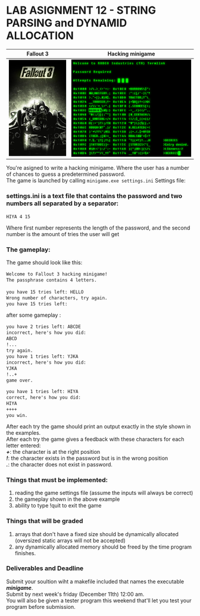 # LAB ASIGNMENT 12 - STRING PARSING and DYNAMID ALLOCATION
Fallout 3             |  Hacking minigame
:-------------------------:|:-------------------------:
![Fallout 3 cover art](../images/Fallout_3_cover_art.png)|  ![Hacking minigame](../images/fallout_hacking_minigame.png)

You're asigned to write a hacking minigame. Where the user has a number of chances to guess a predetermined password.  
The game is launched by calling  ``minigame.exe settings.ini``
Settings file:

### settings.ini is a text file that contains the password and two numbers all separated by a separator:
```
HIYA 4 15
```
Where first number represents the length of the password, and the second number is the amount of tries the user will get

### The gameplay:
The game should look like this:
```
Welcome to Fallout 3 hacking minigame!
The passphrase contains 4 letters.

you have 15 tries left: HELLO
Wrong number of characters, try again.
you have 15 tries left:
```
after some gameplay :
```
you have 2 tries left: ABCDE
incorrect, here's how you did:
ABCD
!...
try again.
you have 1 tries left: YJKA
incorrect, here's how you did:
YJKA
!..+
game over.
```
```
you have 1 tries left: HIYA
correct, here's how you did:
HIYA
++++
you win.
```

After each try the game should print an output exactly in the style shown in the examples.  
After each try the game gives a feedback with these characters for each letter entered:  
***+***: the character is at the right position  
***!***: the character exists in the password but is in the wrong position  
***.***: the character does not exist in password.

### Things that must be implemented:
1. reading the game settings file (assume the inputs will always be correct)
2. the gameplay shown in the above example
3. ability to type !quit to exit the game

### Things that will be graded
1. arrays that don't have a fixed size should be dynamically allocated (oversized static arrays will not be accepted)
2. any dynamically allocated memory should be freed by the time program finishes.


### Deliverables and Deadline
Submit your soultion wiht a makefile included that names the executable ***minigame***.  
Submit by next week's friday (December 11th) 12:00 am.  
You will also be given a tester program this weekend that'll let you test your program before submission.  



